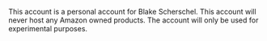 This account is a personal account for Blake Scherschel. This account will never host any Amazon owned products. The account will only be used for experimental purposes.

<!---
AmznBlakesch/AmznBlakesch is a ✨ special ✨ repository because its `README.md` (this file) appears on your GitHub profile.
You can click the Preview link to take a look at your changes.
--->
